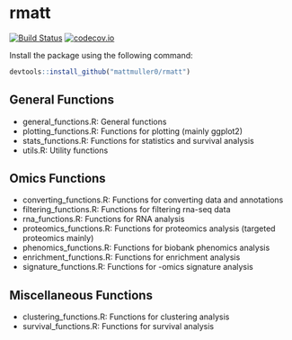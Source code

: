 # rmatt #

[![Build Status](https://travis-ci.org/mattmuller0/rmatt.svg?branch=master)](https://travis-ci.org/mattmuller0/rmatt)
[![codecov.io](https://codecov.io/github/mattmuller0/rmatt/coverage.svg?branch=master)](https://codecov.io/github/mattmuller0/rmatt?branch=master)

Install the package using the following command:

```R
devtools::install_github("mattmuller0/rmatt")
```

## General Functions #

* general_functions.R: General functions
* plotting_functions.R: Functions for plotting (mainly ggplot2)
* stats_functions.R: Functions for statistics and survival analysis
* utils.R: Utility functions

## Omics Functions #

* converting_functions.R: Functions for converting data and annotations
* filtering_functions.R: Functions for filtering rna-seq data
* rna_functions.R: Functions for RNA analysis
* proteomics_functions.R: Functions for proteomics analysis (targeted proteomics mainly)
* phenomics_functions.R: Functions for biobank phenomics analysis
* enrichment_functions.R: Functions for enrichment analysis
* signature_functions.R: Functions for -omics signature analysis

## Miscellaneous Functions #

* clustering_functions.R: Functions for clustering analysis
* survival_functions.R: Functions for survival analysis
